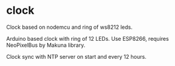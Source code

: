 # clock
Clock based on nodemcu and ring of ws8212 leds.

Arduino based clock with ring of 12 LEDs.
Use ESP8266, requires NeoPixelBus by Makuna library.

Clock sync with NTP server on start and every 12 hours.
